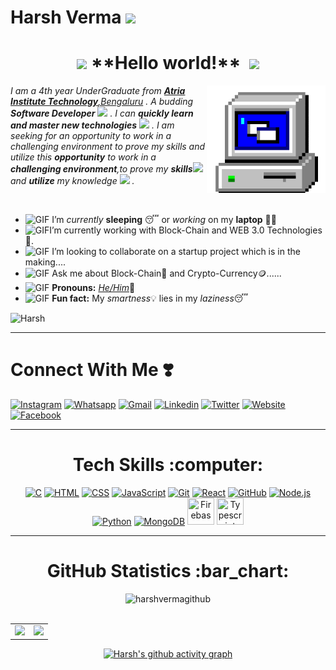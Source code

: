 # Harsh Verma&nbsp;<img src="https://github.com/TheDudeThatCode/TheDudeThatCode/blob/master/Assets/Mario_Hello_Big.gif" width="30px">

<h1 align="center"> <img src="https://github.com/TheDudeThatCode/TheDudeThatCode/blob/master/Assets/Hi.gif" width="29px"> **Hello world!** &nbsp;<img src="https://github.com/TheDudeThatCode/TheDudeThatCode/blob/master/Assets/Earth.gif" width="24px"> </h1>

<img align="right" alt="PC GIF" src="https://github.com/TheDudeThatCode/TheDudeThatCode/blob/master/Assets/PC.gif" width="190" />

<p>
  <em>
    I am a 4th year UnderGraduate from <a href="https://atria.edu/home.php"> <b>Atria Institute Technology</b>,Bengaluru</a> .  
     A budding <b>Software Developer</b> <img src="https://github.com/TheDudeThatCode/TheDudeThatCode/blob/master/Assets/Developer.gif" width="30px"> . I can <b>quickly learn and master new technologies</b>&nbsp;<img src="https://github.com/TheDudeThatCode/TheDudeThatCode/blob/master/Assets/Designer.gif" width="36px"> .
    I am seeking for an opportunity to work in a challenging environment to prove my skills and utilize this <b>opportunity</b>
     to work in a <b>challenging environment</b>,to prove my <b>skills</b><img src="https://github.com/TheDudeThatCode/TheDudeThatCode/blob/master/Assets/Rocket.gif" width="18px"> and <b>utilize</b> my knowledge <img src="https://github.com/TheDudeThatCode/TheDudeThatCode/blob/master/Assets/Medal.gif" width="20px"> .
  </em>  
</p>

<br>

- <img alt="GIF" src="https://github.com/TheDudeThatCode/TheDudeThatCode/blob/master/Assets/wave.gif" width="20vw" /> I’m *currently* **sleeping** 😴 or *working* on my **laptop** 👨‍💻
- <img alt="GIF" src="https://github.com/TheDudeThatCode/TheDudeThatCode/blob/master/Assets/gandalf_parrot.gif" width="20vw" />I’m currently working with Block-Chain and WEB 3.0 Technologies 💪.
- <img alt="GIF" src="https://github.com/TheDudeThatCode/TheDudeThatCode/blob/master/Assets/headbang.gif" width="20vw" /> I’m looking to collaborate on a startup project which is in the making....
- <img alt="GIF" src="https://img.icons8.com/external-wanicon-lineal-color-wanicon/64/000000/external-cryptocurrency-digital-currency-wanicon-lineal-color-wanicon.png" width="20vw" /> Ask me about Block-Chain🥈 and Crypto-Currency🪙......
- <img alt="GIF" src="https://github.com/TheDudeThatCode/TheDudeThatCode/blob/master/Assets/powerup.gif" width="20vw" /> **Pronouns:** [*He/Him*](https://pronoun.is/he)🧔
- <img alt="GIF" src="https://github.com/TheDudeThatCode/TheDudeThatCode/blob/master/Assets/coin.gif" width="20vw" /> **Fun fact:** My *smartness*💡 lies in my *laziness*😴
  
![Harsh](https://metrics.lecoq.io/harshvermagithub?template=classic&base.header=0&base.activity=0&base.community=0&base.repositories=0&base.metadata=0&isocalendar=1&isocalendar.duration=half-year&config.timezone=Asia%2FCalcutta)
  
<hr>

  <h1>Connect With Me ❣️ </h1>

[![Instagram](https://img.shields.io/badge/Instagram-E4405F?style=for-the-badge&logo=instagram&logoColor=white)](https://www.instagram.com/harshvermaig/) [![Whatsapp](https://img.shields.io/badge/WhatsApp-25D366?style=for-the-badge&logo=whatsapp&logoColor=white)](https://api.whatsapp.com/send?phone=918101124517&text=Hey...) [![Gmail](https://img.shields.io/badge/Gmail-D14836?style=for-the-badge&logo=gmail&logoColor=white)](mailto:harsh48verma48@gmail.com) [![Linkedin](https://img.shields.io/badge/LinkedIn-0077B5?style=for-the-badge&logo=linkedin&logoColor=white)](https://www.linkedin.com/in/harsh-verma-7308001ab/) [![Twitter](https://img.shields.io/badge/Twitter-1DA1F2?style=for-the-badge&logo=twitter&logoColor=white)](https://twitter.com/harsh__verma) [![Website](http://ForTheBadge.com/images/badges/built-with-love.svg)](https://harshvermagithub.github.io/profile/#) [![Facebook](https://img.shields.io/badge/Facebook-1877F2?style=for-the-badge&logo=facebook&logoColor=white)](https://www.facebook.com/profile.php?id=100006569229794)


</div>

<hr>

<div align="center">
  <h1>Tech Skills :computer: </h1>

<a target="_blank" href="https://docs.microsoft.com/en-us/cpp/c-language/?view=msvc-170"><img src="https://icongr.am/devicon/c-original.svg?size=46&color=563d7c" title="C"></a> <a target="_blank" href="https://developer.mozilla.org/en-US/docs/Web/HTML"><img src="https://icongr.am/devicon/html5-original.svg?size=43&color=563d7c" title="HTML"></a> <a target="_blank" href="https://developer.mozilla.org/en-US/docs/Web/CSS"><img src="https://icongr.am/devicon/css3-original.svg?size=43&color=563d7c" title="CSS"></a> <a target="_blank" href="https://developer.mozilla.org/en-US/docs/Web/JavaScript"><img src="https://icongr.am/devicon/javascript-original.svg?size=43&color=563d7c" title="JavaScript"></a> <a target="_blank" href="https://git-scm.com/doc"><img src="https://icongr.am/devicon/git-original.svg?size=43&color=563d7c" title="Git"></a> <a target="_blank" href="https://reactjs.org/"><img src="https://icongr.am/devicon/react-original.svg?size=43&color=563d7c" title="React"></a> <a target="_blank" href="https://docs.github.com/en"><img src="https://icongr.am/octicons/mark-github.svg?size=43&color=949494" title="GitHub"></a> <a target="_blank" href="https://nodejs.org/en/"><img src="https://icongr.am/devicon/nodejs-original.svg?size=43&color=563d7c" title="Node.js"></a> <a target="_blank" href="https://www.python.org/"><img src="https://icongr.am/devicon/python-original.svg?size=43&color=563d7c" title="Python"></a> <a target="_blank" href="https://www.mongodb.com/"><img src="https://icongr.am/devicon/mongodb-original.svg?size=43&color=563d7c" title="MongoDB"></a> <a target="_blank" href="https://firebase.google.com/"><img src="https://www.vectorlogo.zone/logos/firebase/firebase-icon.svg" height="43" width="43" title="Firebase" /></a> <a target="_blank" href="https://www.typescriptlang.org/"><img src="https://cdn.jsdelivr.net/gh/devicons/devicon/icons/typescript/typescript-original.svg" height="43" width="43" title="Typescript" /></a>

<!--  ![B](https://icongr.am/devicon/html5-original.svg?size=55&color=563d7c) ![B](https://icongr.am/devicon/css3-original.svg?size=55&color=563d7c) ![B](https://icongr.am/devicon/javascript-original.svg?size=55&color=563d7c)

![B](https://icongr.am/devicon/git-original.svg?size=55&color=563d7c) ![B](https://icongr.am/devicon/react-original.svg?size=55&color=563d7c) ![B](https://icongr.am/octicons/mark-github.svg?size=55&color=949494)

 ![B](https://icongr.am/devicon/nodejs-original.svg?size=55&color=563d7c) ![B](https://icongr.am/devicon/python-original.svg?size=55&color=563d7c) ![B](https://icongr.am/devicon/mongodb-original.svg?size=55&color=563d7c) -->

</div>

<hr>

<div align="center">
  <h1>GitHub Statistics :bar_chart: </h1>

<img src="https://komarev.com/ghpvc/?username=harshvermagithub" alt="harshvermagithub" />
<br><br>

<table align="center" width="100%">
  <tr>
    <td align="center">
      <img src="https://github-readme-stats.vercel.app/api/top-langs/?username=harshvermagithub&theme=merko&layout=compact">
    </td>
    <td align="center">
      <img src="https://github-readme-stats.vercel.app/api?username=harshvermagithub&theme=merko&show_icons=true&count_private=true">
    </td>
  </tr>
</table>

<!-- [![Top Langs](https://github-readme-stats.vercel.app/api/top-langs/?username=harshvermagithub&theme=merko&layout=compact)](https://github.com/harshvermagithub/harshvermagithub.git) ![Harsh's github stats](https://github-readme-stats.vercel.app/api?username=harshvermagithub&theme=merko&show_icons=true&count_private=true) -->

[![Harsh's github activity graph](https://activity-graph.herokuapp.com/graph?username=harshvermagithub&theme=rogue)](https://github.com/harshvermagithub)

</div>
